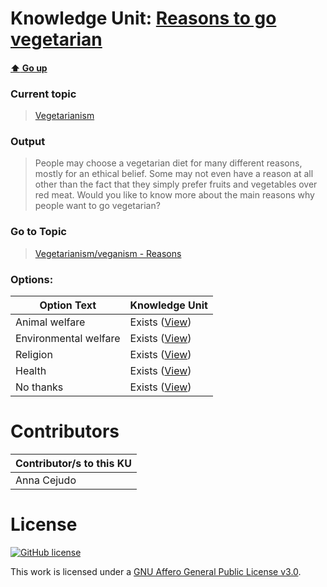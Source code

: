 # Knowledge Unit: [Reasons to go vegetarian](../../knowledge_units/vegetarianism/reasons-to-go-vegetarian.md)

#### [:arrow_up: Go up](../../topics/vegetarianism.md)
### Current topic
> [Vegetarianism](../../topics/vegetarianism.md)
### Output
> People may choose a vegetarian diet for many different reasons, mostly for an ethical belief. Some may not even have a reason at all other than the fact that they simply prefer fruits and vegetables over red meat. Would you like to know more about the main reasons why people want to go vegetarian?
### Go to Topic
> [Vegetarianism/veganism - Reasons](../../topics/vegetarianismveganism-reasons.md)

### Options: 

| Option Text | Knowledge Unit |
| - | - |  
| Animal welfare  |  Exists ([View](../../knowledge_units/vegetarianismveganism-reasons/animal-welfare.md))  |  
| Environmental welfare  |  Exists ([View](../../knowledge_units/vegetarianismveganism-reasons/environmental-welfare.md))  |  
| Religion  |  Exists ([View](../../knowledge_units/vegetarianismveganism-reasons/religion.md))  |  
| Health  |  Exists ([View](../../knowledge_units/vegetarianismveganism-reasons/health.md))  |  
| No thanks  |  Exists ([View](../../knowledge_units/vegetarianismveganism-reasons/no-thanks.md))  | 

# Contributors

| Contributor/s to this KU |
| - | 
| Anna Cejudo |

# License
[![GitHub license](https://img.shields.io/github/license/inbrainz/cerebro)](https://github.com/inbrainz/cerebro/blob/master/LICENSE)

This work is licensed under a [GNU Affero General Public License v3.0](https://www.gnu.org/licenses/agpl-3.0.txt).